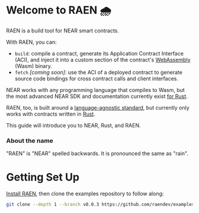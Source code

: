 # Welcome to RAEN 🌧

RAEN is a build tool for NEAR smart contracts.

With RAEN, you can:

* `build`: compile a contract, generate its Application Contract Interface (ACI), and inject it into a custom section of the contract's [WebAssembly](https://webassembly.org/) (Wasm) binary.
* `fetch` _[coming soon]_: use the ACI of a deployed contract to generate source code bindings for cross contract calls and client interfaces.

NEAR works with any programming language that compiles to Wasm, but the most advanced NEAR SDK and documentation currently exist [for Rust](https://www.near-sdk.io/).

RAEN, too, is built around a [language-agnostic standard](https://github.com/bytecodealliance/wit-bindgen), but currently only works with contracts written in [Rust](https://www.rust-lang.org/).

This guide will introduce you to NEAR, Rust, and RAEN.

### About the name

"RAEN" is "NEAR" spelled backwards. It is pronounced the same as "rain".

# Getting Set Up

[Install RAEN](https://raen.dev/docs/guide/installation.html), then clone the examples repository to follow along:

```bash
git clone --depth 1 --branch v0.0.3 https://github.com/raendev/examples.git --recursive
```

<!--
TODO: link to Status Message: Expert once it's complete

If you have experience with NEAR, you can skip ahead to [Chapter 5: Status Message Expert](./status-message/expert/intro.md).
-->
